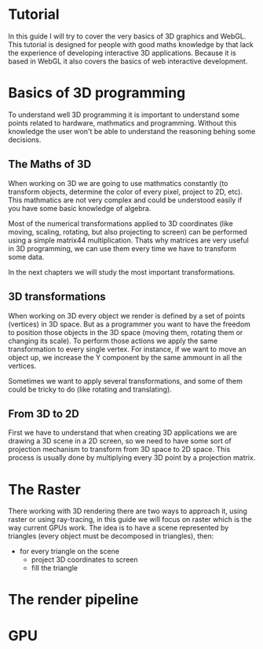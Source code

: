 # Tutorial

In this guide I will try to cover the very basics of 3D graphics and WebGL.
This tutorial is designed for people with good maths knowledge by that lack the experience of developing interactive 3D applications.
Because it is based in WebGL it also covers the basics of web interactive development.

# Basics of 3D programming

To understand well 3D programming it is important to understand some points related to hardware, mathmatics and programming.
Without this knowledge the user won't be able to understand the reasoning behing some decisions.

## The Maths of 3D

When working on 3D we are going to use mathmatics constantly (to transform objects, determine the color of every pixel, project to 2D, etc).
This mathmatics are not very complex and could be understood easily if you have some basic knowledge of algebra.

Most of the numerical transformations applied to 3D coordinates (like moving, scaling, rotating, but also projecting to screen) can be performed using a simple matrix44 multiplication.
Thats why matrices are very useful in 3D programming, we can use them every time we have to transform some data.

In the next chapters we will study the most important transformations.

## 3D transformations

When working on 3D every object we render is defined by a set of points (vertices) in 3D space.
But as a programmer you want to have the freedom to position those objects in the 3D space (moving them, rotating them or changing its scale).
To perform those actions we apply the same transformation to every single vertex. For instance, if we want to move an object up, we increase the Y component by the same ammount in all the vertices.

Sometimes we want to apply several transformations, and some of them could be tricky to do (like rotating and translating).

## From 3D to 2D

First we have to understand that when creating 3D applications we are drawing a 3D scene in a 2D screen,
so we need to have some sort of projection mechanism to transform from 3D space to 2D space.
This process is usually done by multiplying every 3D point by a projection matrix.


# The Raster

There working with 3D rendering there are two ways to approach it, using raster or using ray-tracing, in this guide we will focus on raster which is the way current GPUs work.
The idea is to have a scene represented by triangles (every object must be decomposed in triangles), then:
- for every triangle on the scene
  - project 3D coordinates to screen
  - fill the triangle


# The render pipeline

# GPU


